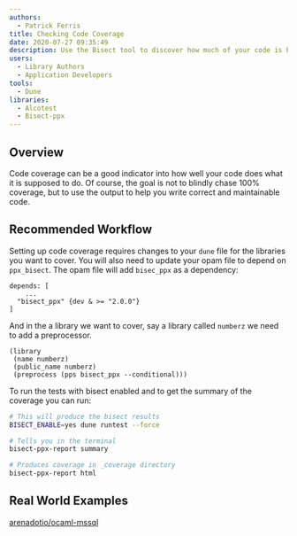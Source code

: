 ```yaml
---
authors:
  - Patrick Ferris
title: Checking Code Coverage
date: 2020-07-27 09:35:49
description: Use the Bisect tool to discover how much of your code is being tested
users:
  - Library Authors
  - Application Developers
tools:
  - Dune
libraries:
  - Alcotest
  - Bisect-ppx
---
```


## Overview

Code coverage can be a good indicator into how well your code does what it is supposed to do. Of course, the goal is not to blindly chase 100% coverage, but to use the output to help you write correct and maintainable code. 

## Recommended Workflow

Setting up code coverage requires changes to your `dune` file for the libraries you want to cover. You will also need to update your opam file to depend on `ppx_bisect`. The opam file will add `bisec_ppx` as a dependency: 

```
depends: [
	...
  "bisect_ppx" {dev & >= "2.0.0"}
] 
```

And in the a library we want to cover, say a library called `numberz` we need to add a preprocessor. 

```
(library
 (name numberz)
 (public_name numberz)
 (preprocess (pps bisect_ppx --conditional)))
```

To run the tests with bisect enabled and to get the summary of the coverage you can run: 

```bash
# This will produce the bisect results 
BISECT_ENABLE=yes dune runtest --force

# Tells you in the terminal 
bisect-ppx-report summary

# Produces coverage in _coverage directory
bisect-ppx-report html
```

## Real World Examples

[arenadotio/ocaml-mssql](https://github.com/arenadotio/ocaml-mssql)
